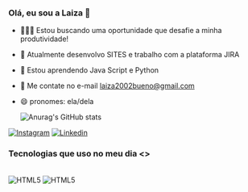### Olá, eu sou a Laiza 👋

- 👩🏻‍💻 Estou buscando uma oportunidade que desafie a minha produtividade!
- 🔭 Atualmente desenvolvo SITES e trabalho com a plataforma JIRA
- 🌱 Estou aprendendo Java Script e Python
- 💬 Me contate no e-mail laiza2002bueno@gmail.com 
- 😄 pronomes: ela/dela

  ![Anurag's GitHub stats](https://github-readme-stats.vercel.app/api?username=LaizaBueno&theme=neon&show_icons=true)
 
[![Instagram](https://img.shields.io/badge/Instagram-E4405F?style=for-the-badge&logo=instagram&logoColor=white)](https://www.instagram.com/la1zabuen0/)
[![Linkedin](https://img.shields.io/badge/LinkedIn-0077B5?style=for-the-badge&logo=linkedin&logoColor=white)](https://www.linkedin.com/in/laiza-vit%C3%B3ria2024/)


### Tecnologias que uso no meu dia <>

<div style ="display: inline_blok"><br/>
<img alighn="center" alt="HTML5" src="https://img.shields.io/badge/HTML5-E34F26?style=for-the-badge&logo=html5&logoColor=white"/>
<img alighn="center" alt="HTML5" src="https://img.shields.io/badge/CSS3-1572B6?style=for-the-badge&logo=css3&logoColor=white"/>
</div>

